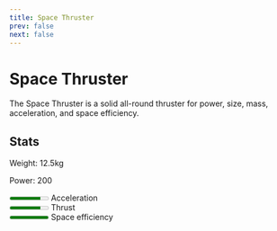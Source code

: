 ```yaml
---
title: Space Thruster
prev: false
next: false
---
```

# Space Thruster
The Space Thruster is a solid all-round thruster for power, size, mass, acceleration, and space efficiency.

## Stats
Weight: 12.5kg

Power: 200

<meter id="acceleration" min="0" max="5" low="2" high="3" optimum="5" value="4"></meter> <label for="acceleration">Acceleration</label><br/>
<meter id="top-speed" min="0" max="5" low="2" high="3" optimum="5" value="4"></meter> <label for="top-speed">Thrust</label><br/>
<meter id="space-efficiency" min="0" max="5" low="2" high="3" optimum="5" value="5"></meter> <label for="space-efficiency">Space efficiency</label><br/>